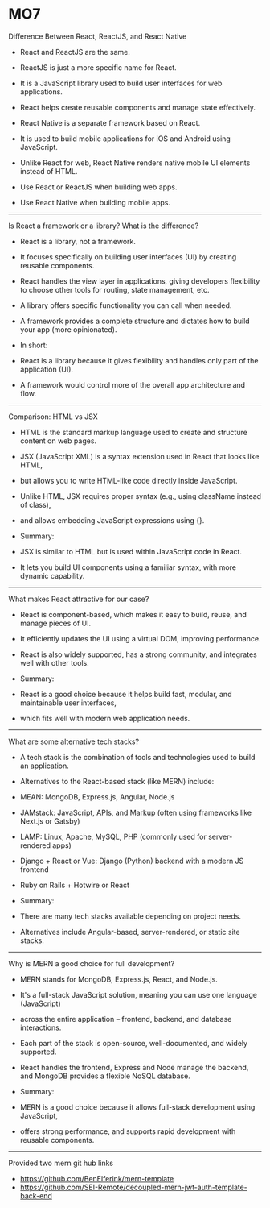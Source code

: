# MO7

Difference Between React, ReactJS, and React Native

- React and ReactJS are the same.
- ReactJS is just a more specific name for React.
- It is a JavaScript library used to build user interfaces for web applications.
- React helps create reusable components and manage state effectively.

- React Native is a separate framework based on React.
- It is used to build mobile applications for iOS and Android using JavaScript.
- Unlike React for web, React Native renders native mobile UI elements instead of HTML.

 - Use React or ReactJS when building web apps. 
  - Use React Native when building mobile apps.

---

 Is React a framework or a library? What is the difference?

- React is a library, not a framework.
- It focuses specifically on building user interfaces (UI) by creating reusable components.
- React handles the view layer in applications, giving developers flexibility to choose other tools for routing, state management, etc.

- A library offers specific functionality you can call when needed.
- A framework provides a complete structure and dictates how to build your app (more opinionated).

- In short:
 - React is a library because it gives flexibility and handles only part of the application (UI).
  - A framework would control more of the overall app architecture and flow.

---

Comparison: HTML vs JSX

- HTML is the standard markup language used to create and structure content on web pages.
- JSX (JavaScript XML) is a syntax extension used in React that looks like HTML,
- but allows you to write HTML-like code directly inside JavaScript.

- Unlike HTML, JSX requires proper syntax (e.g., using className instead of class),
- and allows embedding JavaScript expressions using {}.

- Summary:
 - JSX is similar to HTML but is used within JavaScript code in React.
  - It lets you build UI components using a familiar syntax, with more dynamic capability.

---

What makes React attractive for our case?
- React is component-based, which makes it easy to build, reuse, and manage pieces of UI.
- It efficiently updates the UI using a virtual DOM, improving performance.
- React is also widely supported, has a strong community, and integrates well with other tools.

- Summary:
 - React is a good choice because it helps build fast, modular, and maintainable user interfaces,
  - which fits well with modern web application needs.

---

What are some alternative tech stacks?

- A tech stack is the combination of tools and technologies used to build an application.
- Alternatives to the React-based stack (like MERN) include:

- MEAN: MongoDB, Express.js, Angular, Node.js
- JAMstack: JavaScript, APIs, and Markup (often using frameworks like Next.js or Gatsby)
- LAMP: Linux, Apache, MySQL, PHP (commonly used for server-rendered apps)
- Django + React or Vue: Django (Python) backend with a modern JS frontend
- Ruby on Rails + Hotwire or React

- Summary:
 - There are many tech stacks available depending on project needs.
  - Alternatives include Angular-based, server-rendered, or static site stacks.

---

Why is MERN a good choice for full development?

- MERN stands for MongoDB, Express.js, React, and Node.js.
- It's a full-stack JavaScript solution, meaning you can use one language (JavaScript)
- across the entire application – frontend, backend, and database interactions.
- Each part of the stack is open-source, well-documented, and widely supported.
- React handles the frontend, Express and Node manage the backend, and MongoDB provides a flexible NoSQL database.

- Summary:
 - MERN is a good choice because it allows full-stack development using JavaScript,
  - offers strong performance, and supports rapid development with reusable components.

---

Provided two mern git hub links
- https://github.com/BenElferink/mern-template
 - https://github.com/SEI-Remote/decoupled-mern-jwt-auth-template-back-end





